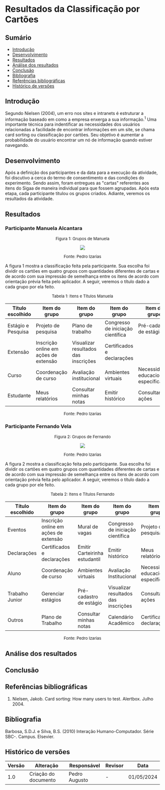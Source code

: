 # Resultados da Classificação por Cartões

## Sumário 
* [Introdução](#Introdução)
* [Desenvolvimento](#Desenvolvimento)
* [Resultados](#Resultados)
* [Análise dos resultados](#Análise-dos-resultados)
* [Conclusão](#Conclusão)
* [Bibliografia](#Bibliografia)
* [Referências bibliográficas](#Referências)
* [Histórico de versões](#Histórico-de-versões)

## Introdução

Segundo Nielsen (2004), um erro nos sites e intranets é estruturar a informação baseado em como a empresa enxerga a sua informação.<sup>1</sup> Uma importante técnica para indentificar as necessidades dos usuários relacionadas a facilidade de encontrar informações em um site, se chama card sorting ou classificação por cartões. Seu objetivo é aumentar a probabilidade do usuário encontrar um nó de informação quando estiver navegando.

## Desenvolvimento

Após a definição dos participantes e da data para a execução da atividade, foi discutivo a cerca do termo de consentimento e das condições do experimento. Sendo assim, foram entregues as "cartas" referentes aos itens do Sigaa de maneira individual para que fossem agrupadas. Após esta etapa, cada participante titulou os grupos criados. Adiante, veremos os resultados da atividade.

## Resultados

### Participante Manuela Alcantara

<center>
  <font size="2"><p style="text-align: center">Figura 1: Grupos de Manuela</p></font>
  <img src="https://raw.githubusercontent.com/Interacao-Humano-Computador/2024.1-SIGAA/main/assets/CardsManuela.jpeg">
    <font size="2"><p style="text-align: center">Fonte: Pedro Izarias</p></font>
 </center>
 
 A figura 1 mostra a classificação feita pela participante. Sua escolha foi dividir os cartões em quatro grupos com quantidades diferentes de cartas e de acordo com sua impressão de semelhança entre os itens de acordo com orientação prévia feita pelo aplicador. A seguir, veremos o título dado a cada grupo por ela feito. 

<center><font size="2"><p style="text-align: center">Tabela 1: Itens e Títulos Manuela</p></font></center>

|Título escolhido|Item do grupo|Item do grupo|Item do grupo|Item do grupo|Item do grupo|Item do grupo|Item do grupo|
|-----|-----|-----|-----|-----|-----|-----|-----|
| Estágio e Pesquisa   | Projeto de pesquisa | Plano de trabalho | Congresso de iniciação científica | Pré-cadastro de estágio | Gerenciar estágios | Mural de vagas ||
| Extensão |  Inscrição online em ações de extensão    | Visualizar resultados das inscrições | Certificados e declarações |  |  | | |
| Curso |  Coordenação de curso | Avaliação institucional  | Ambientes virtuais | Necessidades educacionais específicas |   |  | |
| Estudante |  Meus relatórios | Consultar minhas notas | Emitir histórico | Consultar ações | Calendário acadêmico | Certificados e declarações | Emitir Carteirinha estudantil |

<center><font size="2"><p style="text-align: center">Fonte: Pedro Izarias</p></font></center>

### Participante Fernando Vela

<center>
  <font size="2"><p style="text-align: center">Figura 2: Grupos de Fernando</p></font>
  <img src="https://raw.githubusercontent.com/Interacao-Humano-Computador/2024.1-SIGAA/main/assets/CardsFernando.jpeg">
    <font size="2"><p style="text-align: center">Fonte: Pedro Izarias</p></font>
 </center>
 
 A figura 2 mostra a classificação feita pelo participante. Sua escolha foi dividir os cartões em quatro grupos com quantidades diferentes de cartas e de acordo com sua impressão de semelhança entre os itens de acordo com orientação prévia feita pelo aplicador. A seguir, veremos o título dado a cada grupo por ele feito. 

<center><font size="2"><p style="text-align: center">Tabela 2: Itens e Títulos Fernando</p></font></center>

|Título escolhido|Item do grupo|Item do grupo|Item do grupo|Item do grupo|
|-----|-----|-----|-----|-----|
| Eventos   | Inscrição online em ações de extensão | Mural de vagas | Congresso de iniciação científica | Projeto de pesquisa | 
| Declarações |  Certificados e declarações | Emitir Carteirinha estudantil | Emitir histórico | Meus relatórios |
| Aluno |  Coordenação de curso | Ambientes virtuais | Avaliação Institucional | Necessidades educacionais específicas | 
| Trabalho Junior |  Gerenciar estágios | Pré-cadastro de estágio | Visualizar resultados das inscrições | Consultar ações | 
| Outros | Plano de Trabalho | Consultar minhas notas | Calendário Acadêmico | Certificados e declarações |

<center><font size="2"><p style="text-align: center">Fonte: Pedro Izarias</p></font></center>


## Análise dos resultados


## Conclusão


## Referências bibliográficas

1. Nielsen, Jakob. Card sorting: How many users to test. Alertbox. Julho 2004.

## Bibliografia

Barbosa, S.D.J. e Silva, B.S. (2010) Interação Humano-Computador. Série SBC-. Campus. Elsevier.

## Histórico de versões

| Versão | Alteração                     | Responsável    | Revisor        | Data       |
|--------|-------------------------------|----------------|----------------|------------|
| 1.0    | Criação do documento          | Pedro Augusto  | -              | 01/05/2024 |

